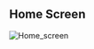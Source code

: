 ## Home Screen
![Home_screen](https://github.com/tayloradam1999/holberton-flutter_intro/blob/main/readme_assets/Screenshot_20220503-184946.jpg)
